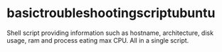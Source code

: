 # basictroubleshootingscriptubuntu
Shell script providing information such as hostname, architecture, disk usage, ram and process eating max CPU. All in a single script.
